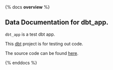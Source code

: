 {% docs __overview__ %}

## Data Documentation for dbt_app.

`dbt_app` is a test dbt app.

This [dbt](https://www.getdbt.com/) project is for testing out code.

The source code can be found [here](https://github.com/kpchoudhary33/dbt-tutorial).

{% enddocs %}
